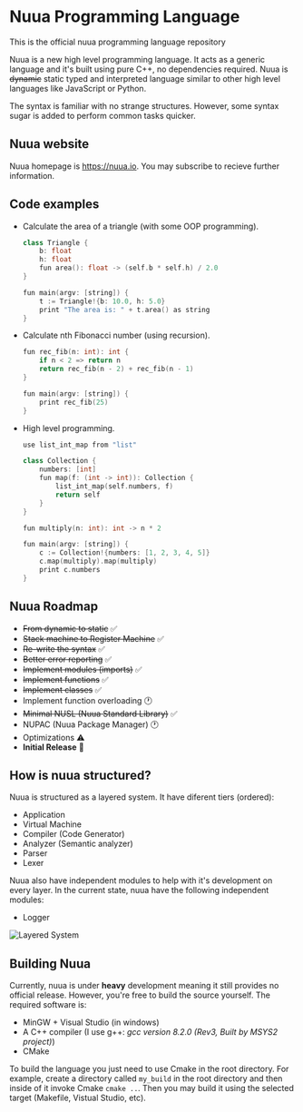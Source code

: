 # Nuua Programming Language

This is the official nuua programming language repository

Nuua is a new high level programming language. It acts as a generic language and it's built using pure C++, no dependencies required.
Nuua is ~~dynamic~~ static typed and interpreted language similar to other high level languages like JavaScript or Python.

The syntax is familiar with no strange structures. However, some syntax sugar is added to perform common tasks quicker.

## Nuua website

Nuua homepage is <https://nuua.io>. You may subscribe to recieve further information.

## Code examples

-   Calculate the area of a triangle (with some OOP programming).
    ```cpp
    class Triangle {
        b: float
        h: float
        fun area(): float -> (self.b * self.h) / 2.0
    }

    fun main(argv: [string]) {
        t := Triangle!{b: 10.0, h: 5.0}
        print "The area is: " + t.area() as string
    }
    ```

- Calculate nth Fibonacci number (using recursion).

    ```cpp
    fun rec_fib(n: int): int {
        if n < 2 => return n
        return rec_fib(n - 2) + rec_fib(n - 1)
    }

    fun main(argv: [string]) {
        print rec_fib(25)
    }
    ```

- High level programming.

    ```cpp
    use list_int_map from "list"

    class Collection {
        numbers: [int]
        fun map(f: (int -> int)): Collection {
            list_int_map(self.numbers, f)
            return self
        }
    }

    fun multiply(n: int): int -> n * 2

    fun main(argv: [string]) {
        c := Collection!{numbers: [1, 2, 3, 4, 5]}
        c.map(multiply).map(multiply)
        print c.numbers
    }

    ```

## Nuua Roadmap

- ~~From dynamic to static~~ :white_check_mark:
- ~~Stack machine to Register Machine~~ :white_check_mark:
- ~~Re-write the syntax~~ :white_check_mark:
- ~~Better error reporting~~ :white_check_mark:
- ~~Implement modules (imports)~~ :white_check_mark:
- ~~Implement functions~~ :white_check_mark:
- ~~Implement classes~~ :white_check_mark:
- Implement function overloading :clock1:
- ~~Minimal NUSL (Nuua Standard Library)~~ :white_check_mark:
- NUPAC (Nuua Package Manager) :clock1:
- Optimizations :warning:
- **Initial Release** :construction:

## How is nuua structured?

Nuua is structured as a layered system. It have diferent tiers (ordered):

- Application
- Virtual Machine
- Compiler (Code Generator)
- Analyzer (Semantic analyzer)
- Parser
- Lexer

Nuua also have independent modules to help with it's development on every layer.
In the current state, nuua have the following independent modules:

- Logger

![Layered System](https://i.imgur.com/wFQHGnp.png)

## Building Nuua

Currently, nuua is under **heavy** development meaning it still provides no official release.
However, you're free to build the source yourself. The required software is:

- MinGW + Visual Studio (in windows)
- A C++ compiler (I use g++: *gcc version 8.2.0 (Rev3, Built by MSYS2 project)*)
- CMake

To build the language you just need to use Cmake in the root directory.
For example, create a directory called `my_build` in the root directory
and then inside of it invoke Cmake `cmake ..`. Then you may build it using the
selected target (Makefile, Vistual Studio, etc).

